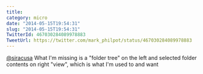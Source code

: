 ```yaml
---
title: 
category: micro
date: "2014-05-15T19:54:31"
slug: "2014-05-15T19:54:31"
TwitterId: 467030284089978883
TweetUrl: https://twitter.com/mark_philpot/status/467030284089978883
---
```


[@siracusa](https://twitter.com/siracusa) What I'm missing is a "folder tree" on
the left and selected folder contents on right "view", which is what I'm used to
and want
